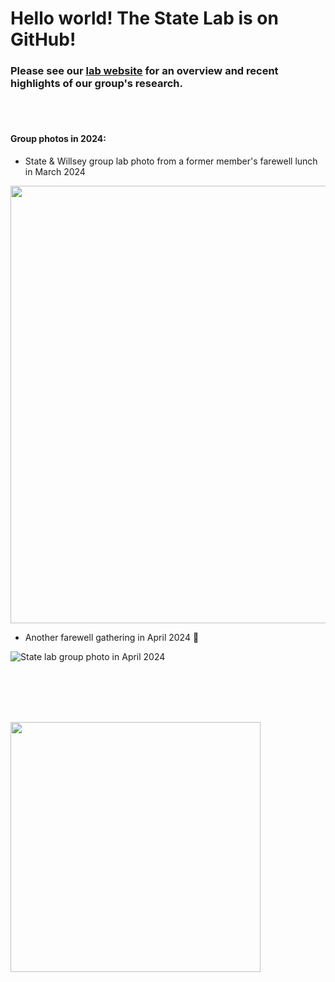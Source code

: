 # Hello world!  The State Lab is on GitHub!

### Please see our [lab website](https://www.mstatelab.com/) for an overview and recent highlights of our group's research.

<br><br>

#### Group photos in 2024:

* State & Willsey group lab photo from a former member's farewell lunch in March 2024
  
<img src="https://github.com/Psychiatry-State-Lab/.github/assets/35379619/0ede22a8-77a7-45f9-9228-b26f4f41154c" width="700"><br>

* Another farewell gathering in April 2024 🥲

![State lab group photo in April 2024](https://github.com/Psychiatry-State-Lab/.github/assets/35379619/f8116b91-6810-4206-9ed4-b14fc5179422)

<br><br><br><br>

<img src="https://github.com/Psychiatry-State-Lab/.github/assets/35379619/2ce3d75a-5c4f-4ba1-86ab-17960bdee444" width="400">



<!--

**Here are some ideas to get you started:**

🙋‍♀️ A short introduction - what is your organization all about?
🌈 Contribution guidelines - how can the community get involved?
👩‍💻 Useful resources - where can the community find your docs? Is there anything else the community should know?
🍿 Fun facts - what does your team eat for breakfast?
🧙 Remember, you can do mighty things with the power of [Markdown](https://docs.github.com/github/writing-on-github/getting-started-with-writing-and-formatting-on-github/basic-writing-and-formatting-syntax)
-->

